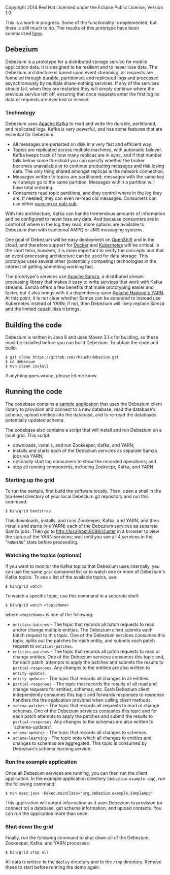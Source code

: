 Copyright 2014 Red Hat
Licensed under the Eclipse Public License, Version 1.0.

This is a work in progress. Some of the functionality is implemented, but there is still much to do. The results of this prototype have been summarized [here](Results).

## Debezium

Debezium is a prototype for a distributed storage service for mobile application data. It is designed to be resilient and to never lose data. The Debezium architecture is based upon event streaming: all requests are funneled through durable, partitioned, and replicated logs and processed asynchronously by multiple share-nothing services. If any of the services should fail, when they are restarted they will simply continue where the previous service left off, ensuring that once requests enter the first log no data or requests are ever lost or missed. 

### Technology

Debezium uses [Apache Kafka](http://kafka.apache.org) to read and write the durable, partitioned, and replicated logs. Kafka is very powerful, and has some features that are essential for Debezium:

* All messages are persisted on disk in a very fast and efficient way.
* Topics are replicated across multiple machines, with automatic failover. Kafka keeps track of how many replicas are in sync, and if that number falls below some threshold you can specify whether the broker becomes unavailable or to continue producing messages and risk losing data. The only thing shared amongst replicas is the network connection.
* Messages written to topics are partitioned; messages with the same key will always go to the same partition. Messages within a partition will have total ordering.
* Consumers read topic partitions, and they control where in the log they are. If needed, they can even re-read old messages. Consumers can use either [queuing or pub-sub](http://kafka.apache.org/documentation.html#intro_consumers).

With this architecture, Kafka can handle tremendous amounts of information and be configured to never lose any data. And because consumers are in control of where in the log they read, more options are available to Debezium than with traditional AMPQ or JMS messaging systems.

One goal of Debezium will be easy deployment on [OpenShift](https://www.openshift.com) and in the cloud, and therefore support for [Docker](https://www.docker.com) and [Kubernetes](http://kubernetes.io) will be critical. In the short term, however, it is more important to verify the concepts and that an event-processing architecture can be used for data storage. This prototype uses several other (potentially competing) technologies in the interest of getting something working fast.

The prototype's services use [Apache Samza](http://samza.incubator.apache.org), a distributed stream processing library that makes it easy to write services that work with Kafka streams. Samza offers a few benefits that make prototyping easier and faster, but it also brings with it a dependency upon [Apache Hadoop's YARN](http://hadoop.apache.org/docs/current/hadoop-yarn/hadoop-yarn-site/YARN.html). At this point, it is not clear whether Samza can be extended to instead use Kubernetes instead of YARN; if not, then Debezium will likely replace Samza and the limited capabilities it brings.

## Building the code

Debezium is written in Java 8 and uses Maven 3.1.x for building, so these must be installed before you can build Debezium. To obtain the code and build:

    $ git clone https://github.com/rhauch/debezium.git
	$ cd debezium
	$ mvn clean install

If anything goes wrong, please let me know.

## Running the code

The codebase contains a [sample application](blob/master/debezium-example-app/src/main/java/org/debezium/example/SampleApp.java) that uses the Debezium client library to provision and connect to a new database, read the database's schema, upload entities into the database, and to re-read the databases potentially updated schema.

The codebase also contains a script that will install and run Debezium on a local grid. This script:

* downloads, installs, and run Zookeeper, Kafka, and YARN;
* installs and starts each of the Debezium services as separate Samza jobs via YARN;
* optionally start log consumers to show the recorded operations; and
* stop all running components, including Zookeepr, Kafka, and YARN

### Starting up the grid

To run the sample, first build the software locally. Then, open a shell in the top-level directory of your local Debezium git repository and run this command:

    $ bin/grid bootstrap

This downloads, installs, and runs Zookeeper, Kafka, and YARN, and then installs and starts (via YARN) each of the Debezium services as separate Samza jobs. Then go to [http://localhost:8088/cluster]() in a browser to view the status of the YARN services; wait until you see all 4 services in the "`RUNNING`" state before proceeding.

### Watching the topics (optional)

If you want to monitor the Kafka topics that Debezium uses internally, you can use the same `grid` comamnd list or to watch one or more of Debezium's Kafka topics. To see a list of the available topics, use:

    $ bin/grid watch

To watch a specific topic, use this command in a separate shell:

    $ bin/grid watch <topicName>

where `<topicName>` is one of the following:

* `entities-batches` - The topic that records all batch requests to read and/or change multiple entities. The Debezium client submits each batch request to this topic. One of the Debezium services consumes this topic, splits out the patches for each entity, and submits each patch request to `entities-patches`.
* `entities-patches` - The topic that records all patch requests to read or change entities. One of the Debezium services consumes this topic and, for each patch, attempts to apply the patches and submits the results to `partial-responses`. Any changes to the entities are also written to `entity-updates`.
* `entity-updates` - The topic that records all changes to all entities.
* `partial-responses` - The topic that records the results of all read and change requests for entities, schemas, etc. Each Debezium client independently consumes this topic and forwards responses to response handlers the the application provided when calling client methods.
* `schema-patches` - The topic that records all requests to read or change schemas. One of the Debezium services consumes this topic and for each patch attempts to apply the patches and submit the results to `partial-responses`. Any changes to the schemas are also written to `schema-updates'.
* `schema-updates` - The topic that records all changes to schemas.
* `schema-learning` - The topic onto which all changes to entities and changes to schemas are aggregated. This topic is consumed by Debezium's schema learning service.

### Run the example application

Once all Debezium services are running, you can then run the client application.
In the example application directory (`debezium-example-app`), run the following command:

    $ mvn exec:java -Dexec.mainClass="org.debezium.example.SampleApp"

This application will output information as it uses Debezium to provision (or connect to) a database, get schema information, and upload contacts. You can run the application more than once.

### Shut down the grid

Finally, run the following command to shut down all of the Debezium, Zookeeper, Kafka, and YARN processes:

    $ bin/grid stop all

All data is written to the `deploy` directory and to the `/tmp` directory. Remove these to start before running the demo again.
